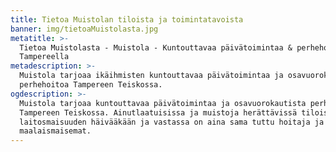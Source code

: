 ```yaml
---
title: Tietoa Muistolan tiloista ja toimintatavoista
banner: img/tietoaMuistolasta.jpg
metatitle: >-
  Tietoa Muistolasta - Muistola - Kuntouttavaa päivätoimintaa & perhehoitoa
  Tampereella
metadescription: >-
  Muistola tarjoaa ikäihmisten kuntouttavaa päivätoimintaa ja osavuorokautista
  perhehoitoa Tampereen Teiskossa. 
ogdescription: >-
  Muistola tarjoaa kuntouttavaa päivätoimintaa ja osavuorokautista perhehoitoa
  Tampereen Teiskossa. Ainutlaatuisissa ja muistoja herättävissä tiloissa ei ole
  laitosmaisuuden häivääkään ja vastassa on aina sama tuttu hoitaja ja kauniit
  maalaismaisemat.
---
```


